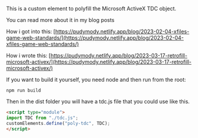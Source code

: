 This is a custom element to polyfill the Microsoft ActiveX TDC object.

You can read more about it in my blog posts

How i got into this: [https://pudymody.netlify.app/blog/2023-02-04-xfiles-game-web-standards/](https://pudymody.netlify.app/blog/2023-02-04-xfiles-game-web-standards/)

How i wrote this: [https://pudymody.netlify.app/blog/2023-03-17-retrofill-microsoft-activex/](https://pudymody.netlify.app/blog/2023-03-17-retrofill-microsoft-activex/)

If you want to build it yourself, you need node and then run from the root:

```
npm run build
```

Then in the dist folder you will have a tdc.js file that you could use like this.

```html
<script type="module">
import TDC from "./tdc.js";
customElements.define("poly-tdc", TDC);
</script>
```
